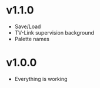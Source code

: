 # v1.1.0

- Save/Load
- TV-Link supervision background
- Palette names

# v1.0.0

- Everything is working